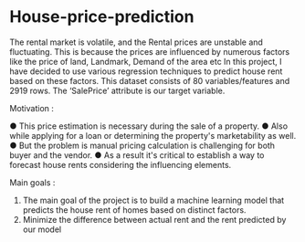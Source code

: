 # House-price-prediction

The rental market is volatile, and the Rental prices are unstable and fluctuating.
This is because the prices are influenced by numerous factors like the price of land, Landmark, Demand of the area etc
In this project, I have decided to use various regression techniques to predict house rent based on these factors.
This dataset consists of 80 variables/features and 2919 rows. 
The ‘SalePrice’ attribute is our target variable.

Motivation :

● This price estimation is necessary during the sale of a property. 
● Also while applying for a loan or determining the property's marketability as well.
● But the problem is manual pricing calculation is challenging for both buyer and the vendor.
● As a result it's critical to establish a way to forecast house rents considering the influencing elements.

Main goals :
1. The main goal of the project is to build a machine learning model that predicts the house rent of homes based on 
distinct factors.
2. Minimize the difference between actual rent and the rent predicted by our model

